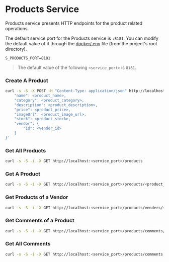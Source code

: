 # Products Service

Products service presents HTTP endpoints for the product related operations.

The default service port for the Products service is `:8181`. You can modify the default value of it through the [docker/.env](https://github.com/buraksekili/store-service/blob/master/docker/.env) file (from the project's root directory).

```
S_PRODUCTS_PORT=8181
```

> The default value of the following `<service_port>` is `8181`.

### Create A Product

```bash
curl -s -S -X POST -H "Content-Type: application/json" http://localhost:<service_port>/products -d '{
    "name": <product_name>,
    "category": <product_category>,
    "description": <product_description>,
    "price": <product_price>,
    "imageUrl": <product_image_url>,
    "stock": <product_stock>,
    "vendor": {
        "id": <vendor_id>
    }
}'
```

### Get All Products

```bash
curl -s -S -i -X GET http://localhost:<service_port>/products
```

### Get A Product

```bash
curl -s -S -i -X GET http://localhost:<service_port>/products/<product_id>
```

### Get Products of a Vendor

```bash
curl -s -S -i -X GET http://localhost:<service_port>/products/venders/<vendor_id>
```


### Get Comments of a Product

```bash
curl -s -S -i -X GET http://localhost:<service_port>/products/comments/{product_id}
```

### Get All Comments 

```bash
curl -s -S -i -X GET http://localhost:<service_port>/products/comments
```

